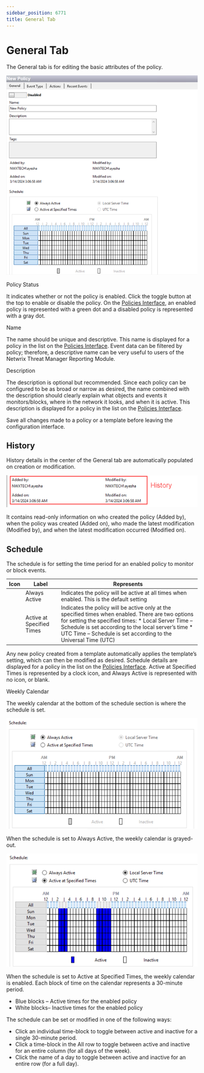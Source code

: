 ```yaml
---
sidebar_position: 6771
title: General Tab
---
```


# General Tab

The General tab is for editing the basic attributes of the policy.

![Policy - General tab](../../../../../../static/images/ThreatPrevention_7.5/Content/Resources/Images/ThreatPrevention/Policies/GeneralTab.png "Policy - General tab")

Policy Status

It indicates whether or not the policy is enabled. Click the toggle button at the top to enable or disable the policy. On the [Policies Interface](Overview "Navigates to the Policies Interface policy center. "), an enabled policy is represented with a green dot and a disabled policy is represented with a gray dot.

Name

The name should be unique and descriptive. This name is displayed for a policy in the list on the [Policies Interface](Overview "Navigates to the Policies Interface policy center. "). Event data can be filtered by policy; therefore, a descriptive name can be very useful to users of the Netwrix Threat Manager Reporting Module.

Description

The description is optional but recommended. Since each policy can be configured to be as broad or narrow as desired, the name combined with the description should clearly explain what objects and events it monitors/blocks, where in the network it looks, and when it is active. This description is displayed for a policy in the list on the [Policies Interface](Overview "Navigates to the Policies Interface policy center. ").

Save all changes made to a policy or a template before leaving the configuration interface.

## History

History details in the center of the General tab are automatically populated on creation or modification.

![Policy - General tab > History section](../../../../../../static/images/ThreatPrevention_7.5/Content/Resources/Images/ThreatPrevention/Policies/History.png "Policy - General tab > History section")

It contains read-only information on who created the policy (Added by), when the policy was created (Added on), who made the latest modification (Modified by), and when the latest modification occurred (Modified on).

## Schedule

The schedule is for setting the time period for an enabled policy to monitor or block events.

| Icon | Label | Represents |
| --- | --- | --- |
|  | Always Active | Indicates the policy will be active at all times when enabled. This is the default setting |
|  | Active at Specified Times | Indicates the policy will be active only at the specified times when enabled. There are two options for setting the specified times:   * Local Server Time – Schedule is set according to the local server’s time * UTC Time – Schedule is set according to the Universal Time (UTC) |

Any new policy created from a template automatically applies the template’s setting, which can then be modified as desired. Schedule details are displayed for a policy in the list on the [Policies Interface](Overview "Navigates to the Policies Interface policy center. "). Active at Specified Times is represented by a clock icon, and Always Active is represented with no icon, or blank.

Weekly Calendar

The weekly calendar at the bottom of the schedule section is where the schedule is set.

![Schedule section in a policy set to Always Active](../../../../../../static/images/ThreatPrevention_7.5/Content/Resources/Images/ThreatPrevention/Policies/Schedule.png "Schedule section in a policy set to Always Active")

When the schedule is set to Always Active, the weekly calendar is grayed-out.

![Schedule section in a policy set to Active at Specific Times](../../../../../../static/images/ThreatPrevention_7.5/Content/Resources/Images/ThreatPrevention/Policies/ScheduleSpecificTimes.png "Schedule section in a policy set to Active at Specific Times")

When the schedule is set to Active at Specified Times, the weekly calendar is enabled. Each block of time on the calendar represents a 30-minute period.

* Blue blocks – Active times for the enabled policy
* White blocks– Inactive times for the enabled policy

The schedule can be set or modified in one of the following ways:

* Click an individual time-block to toggle between active and inactive for a single 30-minute period.
* Click a time-block in the All row to toggle between active and inactive for an entire column (for all days of the week).
* Click the name of a day to toggle between active and inactive for an entire row (for a full day).